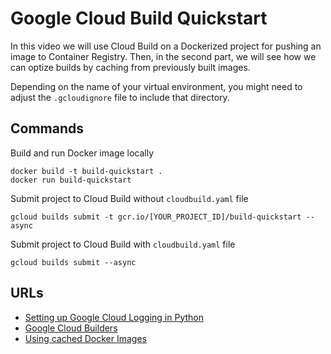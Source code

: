 # Google Cloud Build Quickstart

In this video we will use Cloud Build on a Dockerized project for pushing an image to Container Registry. Then, in the second part, we will see how we can optize builds by caching from previously built images.

Depending on the name of your virtual environment, you might need to adjust the `.gcloudignore` file to include that directory.

## Commands

Build  and run Docker image locally
```shell
docker build -t build-quickstart .
docker run build-quickstart
```

Submit project to Cloud Build without `cloudbuild.yaml` file
```shell
gcloud builds submit -t gcr.io/[YOUR_PROJECT_ID]/build-quickstart --async
```

Submit project to Cloud Build with `cloudbuild.yaml` file
```shell
gcloud builds submit --async
```

## URLs
- [Setting up Google Cloud Logging in Python](https://cloud.google.com/logging/docs/setup/python)
- [Google Cloud Builders](https://cloud.google.com/build/docs/cloud-builders)
- [Using cached Docker Images](https://cloud.google.com/build/docs/optimize-builds/speeding-up-builds#using_a_cached_docker_image)
